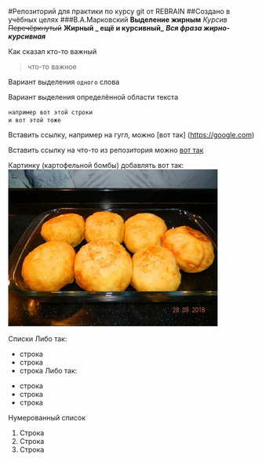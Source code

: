 #Репозиторий для практики по курсу git от REBRAIN
##Создано в учёбных целях 
###В.А.Марковский
**Выделение жирным**
*Курсив*
~~Перечёркнутый~~
**Жирный _ ещё и курсивный_**
***Вся фраза жирно-курсивная***

Как сказал кто-то важный
>что-то важное

Вариант выделения `одного` слова

Вариант выделения определённой области текста
```
например вот этой строки
и вот этой тоже
```

Вставить ссылку, например на гугл, можно [вот так] (https://google.com)

Вставить ссылку на что-то из репозитория можно [вот так](deleted.txt)

Картинку (картофельной бомбы) добавлять вот так:
![картофельная бомба](i.jpeg)


Списки
Либо так:
- строка
- строка
- строка
Либо так:
* строка
* строка
* строка

Нумерованный список
1. Строка
2. Строка
3. Строка
